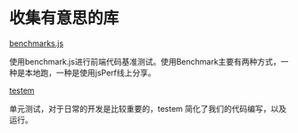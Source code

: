 # 收集有意思的库

[benchmarks.js](https://github.com/bestiejs/benchmark.js)

使用benchmark.js进行前端代码基准测试。使用Benchmark主要有两种方式，一种是本地跑，一种是使用jsPerf线上分享。

[testem](https://github.com/testem/testem)

 单元测试，对于日常的开发是比较重要的，testem 简化了我们的代码编写，以及运行。